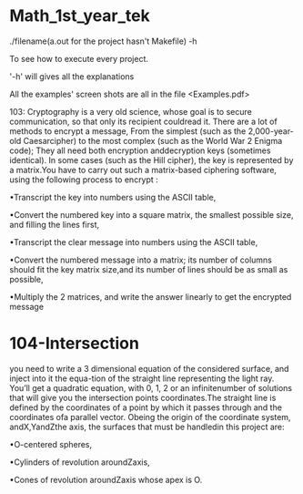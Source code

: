 # Math_1st_year_tek

./filename(a.out for the project hasn't Makefile) -h

To see how to execute every project. 

'-h' will gives all the explanations


All the examples' screen shots are all in the file <Examples.pdf>


103:
Cryptography is a very old science, whose goal is to secure communication, so that only its recipient couldread it.
There are a lot of methods to encrypt a message,
From the simplest (such as the 2,000-year-old Caesarcipher) to the most complex (such as the World War 2 Enigma code);
They all need both encryption anddecryption keys (sometimes identical).
In some cases (such as the Hill cipher),
the key is represented by a matrix.You have to carry out such a matrix-based ciphering software,
using the following process to encrypt :

•Transcript the key into numbers using the ASCII table,

•Convert the numbered key into a square matrix, the smallest possible size, and filling the lines first,

•Transcript the clear message into numbers using the ASCII table,

•Convert the numbered message into a matrix; its number of columns should fit the key matrix size,and its number of lines should be as small as possible,

•Multiply the 2 matrices, and write the answer linearly to get the encrypted message

# 104-Intersection

you need to write a 3 dimensional equation of the considered surface, and inject into it the equa-tion of the straight line representing the light ray. 
You’ll get a quadratic equation, with 0, 1, 2 or an infinitenumber of solutions that will give you the intersection points coordinates.The straight line is defined by the coordinates of a point by which it passes through and the coordinates ofa parallel vector.
Obeing the origin of the coordinate system, andX,YandZthe axis, the surfaces that must be handledin this project are:

•O-centered spheres,

•Cylinders of revolution aroundZaxis,

•Cones of revolution aroundZaxis whose apex is O.
